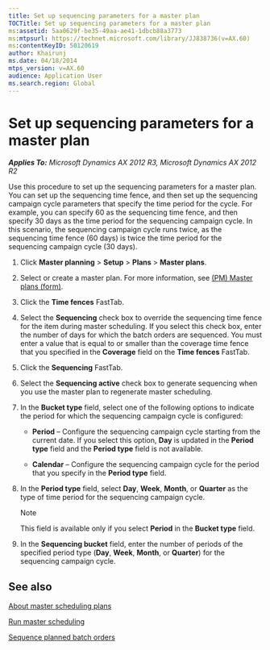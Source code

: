 ```yaml
---
title: Set up sequencing parameters for a master plan
TOCTitle: Set up sequencing parameters for a master plan
ms:assetid: 5aa0629f-be35-49aa-ae41-1dbcb88a3773
ms:mtpsurl: https://technet.microsoft.com/library/JJ838736(v=AX.60)
ms:contentKeyID: 50120619
author: Khairunj
ms.date: 04/18/2014
mtps_version: v=AX.60
audience: Application User
ms.search.region: Global
---
```


# Set up sequencing parameters for a master plan 


_**Applies To:** Microsoft Dynamics AX 2012 R3, Microsoft Dynamics AX 2012 R2_

Use this procedure to set up the sequencing parameters for a master plan. You can set up the sequencing time fence, and then set up the sequencing campaign cycle parameters that specify the time period for the cycle. For example, you can specify 60 as the sequencing time fence, and then specify 30 days as the time period for the sequencing campaign cycle. In this scenario, the sequencing campaign cycle runs twice, as the sequencing time fence (60 days) is twice the time period for the sequencing campaign cycle (30 days).

1.  Click **Master planning** \> **Setup** \> **Plans** \> **Master plans**.

2.  Select or create a master plan. For more information, see [(PM) Master plans (form)](https://technet.microsoft.com/library/jj838759\(v=ax.60\)).

3.  Click the **Time fences** FastTab.

4.  Select the **Sequencing** check box to override the sequencing time fence for the item during master scheduling. If you select this check box, enter the number of days for which the batch orders are sequenced. You must enter a value that is equal to or smaller than the coverage time fence that you specified in the **Coverage** field on the **Time fences** FastTab.

5.  Click the **Sequencing** FastTab.

6.  Select the **Sequencing active** check box to generate sequencing when you use the master plan to regenerate master scheduling.

7.  In the **Bucket type** field, select one of the following options to indicate the period for which the sequencing campaign cycle is configured:
    
      - **Period** – Configure the sequencing campaign cycle starting from the current date. If you select this option, **Day** is updated in the **Period type** field and the **Period type** field is not available.
    
      - **Calendar** – Configure the sequencing campaign cycle for the period that you specify in the **Period type** field.

8.  In the **Period type** field, select **Day**, **Week**, **Month**, or **Quarter** as the type of time period for the sequencing campaign cycle.
    

    > [!NOTE]
    > <P>This field is available only if you select <STRONG>Period</STRONG> in the <STRONG>Bucket type</STRONG> field.</P>



9.  In the **Sequencing bucket** field, enter the number of periods of the specified period type (**Day**, **Week**, **Month**, or **Quarter**) for the sequencing campaign cycle.

## See also

[About master scheduling plans](about-master-scheduling-plans.md)

[Run master scheduling](run-master-scheduling.md)

[Sequence planned batch orders](sequence-planned-batch-orders.md)

  


